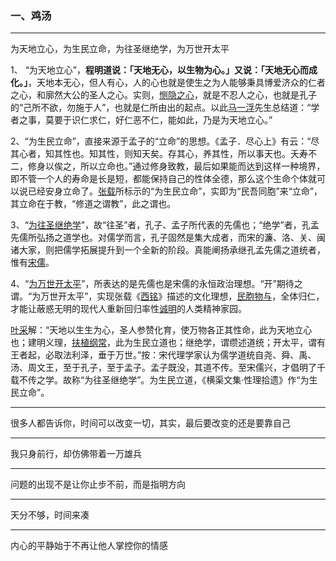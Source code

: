 ### 一、鸡汤

***

为天地立心，为生民立命，为往圣继绝学，为万世开太平

1、 “为天地立心”，**程明道说：「天地无心，以生物为心。」又说：「天地无心而成化。」**，天地本无心，但人有心，人的心也就是使生之为人能够秉具博爱济众的仁者之心，和廓然大公的圣人之心。实则，[恻隐之心](https://baike.baidu.com/item/恻隐之心)，就是不忍人之心，也就是孔子的“己所不欲，勿施于人”，也就是仁所由出的起点。以此[马一浮](https://baike.baidu.com/item/马一浮)先生总结道：“学者之事，莫要于识仁求仁，好仁恶不仁，能如此，乃是为天地立心。”

2、“为生民立命”，直接来源于孟子的“立命”的思想。《孟子．尽心上》有云：“尽其心者，知其性也。知其性，则知天矣。存其心，养其性，所以事天也。夭寿不二，修身以俟之，所以立命也。”通过修身致教，最后如果能而达到这样一种境界，即不管一个人的寿命是长是短，都能保持自己的性体全德，那么这个生命个体就可以说已经安身立命了。[张载](https://baike.baidu.com/item/张载)所标示的“为生民立命”，实即为“民吾同胞”来“立命”，其立命在于教，“修道之谓教”，此之谓也。

3、“[为往圣继绝学](https://baike.baidu.com/item/为往圣继绝学)”，故“往圣”者，孔子、孟子所代表的先儒也；“绝学”者，孔孟先儒所弘扬之道学也。对儒学而言，孔子固然是集大成者，而宋的濂、洛、关、闽诸大家，则把儒学拓展提升到一个全新的阶段。真能阐扬承继孔孟先儒之道统者，惟有[宋儒](https://baike.baidu.com/item/宋儒)。

4、“[为万世开太平](https://baike.baidu.com/item/为万世开太平)”，所表达的是先儒也是宋儒的永恒政治理想。“开”期待之谓。“为万世开太平”，实现张载《[西铭](https://baike.baidu.com/item/西铭)》描述的文化理想，[民胞物与](https://baike.baidu.com/item/民胞物与)，全体归仁，才能让蔽惑无明的现代人重新回归率性[诚明](https://baike.baidu.com/item/诚明)的人类精神家园。

[叶采](https://baike.baidu.com/item/叶采)解：“天地以生生为心，圣人参赞化育，使万物各正其性命，此为天地立心也；建明义理，[扶植纲常](https://baike.baidu.com/item/扶植纲常)，此为生民立道也；继绝学，谓缵述道统；开太平，谓有王者起，必取法利泽，垂于万世。”按：宋代理学家认为儒学道统自尧、舜、禹、汤、周文王，至于孔子，至于孟子。孟子既没，其道不传。至宋儒兴，才倡明了千载不传之学。故称“为往圣继绝学”。为生民立道，《横渠文集·性理拾遗》作“为生民立命”。

***

很多人都告诉你，时间可以改变一切，其实，最后要改变的还是要靠自己

***

我只身前行，却仿佛带着一万雄兵

***

问题的出现不是让你止步不前，而是指明方向

***

天分不够，时间来凑

***

内心的平静始于不再让他人掌控你的情感

